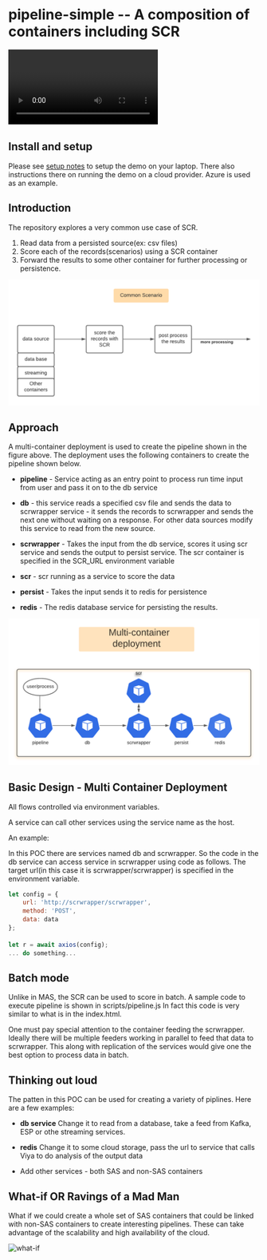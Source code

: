 # pipeline-simple -- A composition of containers including SCR

![Demo](./public/pipeline-simple.mp4)

## Install and setup

Please see [setup notes](dev.md) to setup the demo on your laptop. There also instructions there on running the demo on a cloud provider. Azure is used as an example.

## Introduction

The repository explores a very common use case of SCR.

1. Read data from a persisted source(ex: csv files)
2. Score each of the records(scenarios) using a SCR container
3. Forward the results to some other container for further processing or persistence.

![simple-scenario](./public/pipeline-scenario.png)

## Approach

A multi-container deployment is used to create the pipeline shown in the figure above. The deployment uses the following containers to create the pipeline shown below.

- **pipeline** - Service acting as an entry point to process run time input from user and pass it on to the db service

- **db** - this service reads a specified csv file and sends the data to scrwrapper service - it sends the records to scrwrapper and sends the next one without waiting on a response. For other data sources modify this service to read from the new source.

- **scrwrapper** - Takes the input from the db service, scores it using scr service and sends the output to persist service. The scr container is specified in the SCR_URL environment variable

- **scr** - scr running as a service to score the data

- **persist** - Takes the input sends it to redis for persistence

- **redis** - The redis database service for persisting the results.

![pipeline-simple](./public/pipeline-simple.png)

## Basic Design - Multi Container Deployment

All flows controlled via environment variables.

A service can call other services using the service name as the host.

An example:

In this POC there are services named db and scrwrapper. So the code in the db service can access service in scrwrapper using code as follows. The target url(in this case it is scrwrapper/scrwrapper) is specified in the environment variable.

```js
let config = {
    url: 'http://scrwrapper/scrwrapper',
    method: 'POST',
    data: data
};

let r = await axios(config);
... do something...

```

## Batch mode

Unlike in MAS, the SCR can be used to score in batch.
A sample code to execute pipeline is shown in scripts/pipeline.js
In fact this code is very similar to what is in the index.html.

One must pay special attention to the container feeding the scrwrapper. Ideally there will be multiple feeders working in parallel to feed that data to scrwrapper. This along with replication of the services would give one the best option to process data in batch.

## Thinking out loud

The patten in this POC can be used for creating a variety of piplines. Here are  a few examples:

- **db service**  Change it to read from a database, take a feed from Kafka, ESP or othe streaming services.

- **redis** Change it to some cloud storage, pass the url to service that calls Viya to do analysis of the output data

- Add other services - both SAS and non-SAS containers

## What-if OR Ravings of a Mad Man

What if we could create a whole set of SAS containers that could be linked with non-SAS containers to create interesting pipelines. These can take advantage of the scalability and high availability of the cloud.

![what-if](./public/whatif.png)
